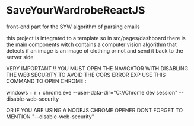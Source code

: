 # SaveYourWardrobeReactJS
front-end part for the SYW algorithm of parsing emails

this project is integrated to a template so in src/pages/dashboard there is the main components
witch contains a computer vision algorithm that detects if an image is an image of clothing or not
and send it back to the server side

VERY IMPORTANT !! YOU MUST OPEN THE NAVIGATOR WITH DISABLING THE WEB SECURITY TO AVOID THE CORS ERROR
EXP USE THIS COMMAND  TO OPEN CHROME :

windows + r +   chrome.exe --user-data-dir="C://Chrome dev session" --disable-web-security

OR IF YOU ARE USING A NODEJS CHROME OPENER DONT FORGET TO MENTION  "--disable-web-security"

